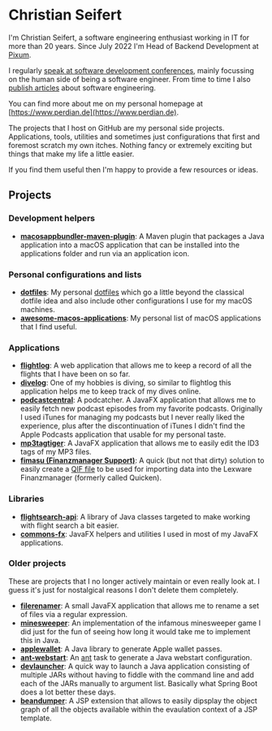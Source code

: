 # Christian Seifert

I'm Christian Seifert, a software engineering enthusiast working in IT for more than 20 years. Since July 2022 I'm Head of Backend Development at [Pixum](https://www.pixum.com).

I regularly [speak at software development conferences](https://www.perdian.de/conference-talks/), mainly focussing on the human side of being a software engineer. From time to time I also [publish articles](https://www.perdian.de/publications/) about software engineering.

You can find more about me on my personal homepage at [https://www.perdian.de](https://www.perdian.de).

The projects that I host on GitHub are my personal side projects.
Applications, tools, utilities and sometimes just configurations that first and foremost scratch my own itches.
Nothing fancy or extremely exciting but things that make my life a little easier.

If you find them useful then I'm happy to provide a few resources or ideas.

## Projects

### Development helpers

* **[macosappbundler-maven-plugin](https://github.com/perdian/macosappbundler-maven-plugin)**: A Maven plugin that packages a Java application into a macOS application that can be installed into the applications folder and run via an application icon.

### Personal configurations and lists

* **[dotfiles](https://github.com/perdian/dotfiles)**: My personal [dotfiles](https://wiki.archlinux.org/index.php/Dotfiles) which go a little beyond the classical dotfile idea and also include other configurations I use for my macOS machines.
* **[awesome-macos-applications](https://github.com/perdian/awesome-macos-applications)**: My personal list of macOS applications that I find useful.

### Applications

* **[flightlog](https://github.com/perdian/flightlog)**: A web application that allows me to keep a record of all the flights that I have been on so far.
* **[divelog](https://github.com/perdian/flightlog)**: One of my hobbies is diving, so similar to flightlog this application helps me to keep track of my dives online.
* **[podcastcentral](https://github.com/perdian/podcastcentral)**: A podcatcher. A JavaFX application that allows me to easily fetch new podcast episodes from my favorite podcasts. Originally I used iTunes for managing my podcasts but I never really liked the experience, plus after the discontinuation of iTunes I didn't find the Apple Podcasts application that usable for my personal taste.
* **[mp3tagtiger](https://github.com/perdian/mp3tagtiger)**: A JavaFX application that allows me to easily edit the ID3 tags of my MP3 files.
* **[fimasu (Finanzmanager Support)](https://github.com/perdian/fimasu)**: A quick (but not that dirty) solution to easily create a [QIF file](https://de.wikipedia.org/wiki/Quicken_Interchange_Format) to be used for importing data into the Lexware Finanzmanager (formerly called Quicken).

### Libraries

* **[flightsearch-api](https://github.com/perdian/flightsearch-api)**: A library of Java classes targeted to make working with flight search a bit easier.
* **[commons-fx](https://github.com/perdian/commons-fx)**: JavaFX helpers and utilities I used in most of my JavaFX applications.

### Older projects

These are projects that I no longer actively maintain or even really look at.
I guess it's just for nostalgical reasons I don't delete them completely.

* **[filerenamer](https://github.com/perdian/filerenamer)**: A small JavaFX application that allows me to rename a set of files via a regular expression.
* **[minesweeper](https://github.com/perdian/minesweeper)**: An implementation of the infamous minesweeper game I did just for the fun of seeing how long it would take me to implement this in Java.
* **[applewallet](https://github.com/perdian/applewallet)**: A Java library to generate Apple wallet passes.
* **[ant-webstart](https://github.com/perdian/ant-webstart])**: An [ant](https://ant.apache.org) task to generate a Java webstart configuration.
* **[devlauncher](https://github.com/perdian/devlauncher)**: A quick way to launch a Java application consisting of multiple JARs without having to fiddle with the command line and add each of the JARs manually to argument list. Basically what Spring Boot does a lot better these days.
* **[beandumper](https://github.com/perdian/beandumper)**: A JSP extension that allows to easily dipsplay the object graph of all the objects available within the evaulation context of a JSP template.
